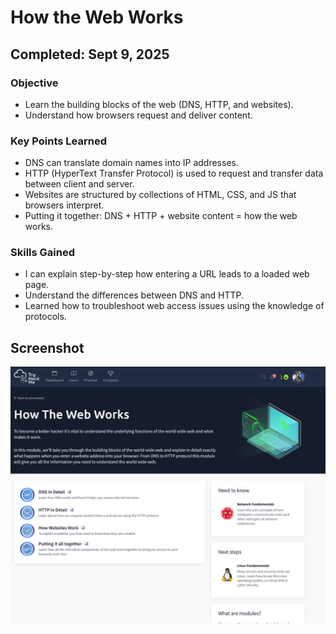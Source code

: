 # How the Web Works

## Completed: Sept 9, 2025

### Objective
- Learn the building blocks of the web (DNS, HTTP, and websites).
- Understand how browsers request and deliver content.

### Key Points Learned
- DNS can translate domain names into IP addresses.
- HTTP (HyperText Transfer Protocol) is used to request and transfer data between client and server.
- Websites are structured by collections of HTML, CSS, and JS that browsers interpret.
- Putting it together: DNS + HTTP + website content = how the web works.

### Skills Gained 
- I can explain step-by-step how entering a URL leads to a loaded web page.
- Understand the differences between DNS and HTTP.
- Learned how to troubleshoot web access issues using the knowledge of protocols.

## Screenshot

![How The Web Works](screenshot/How_The_Web_Works.png)
